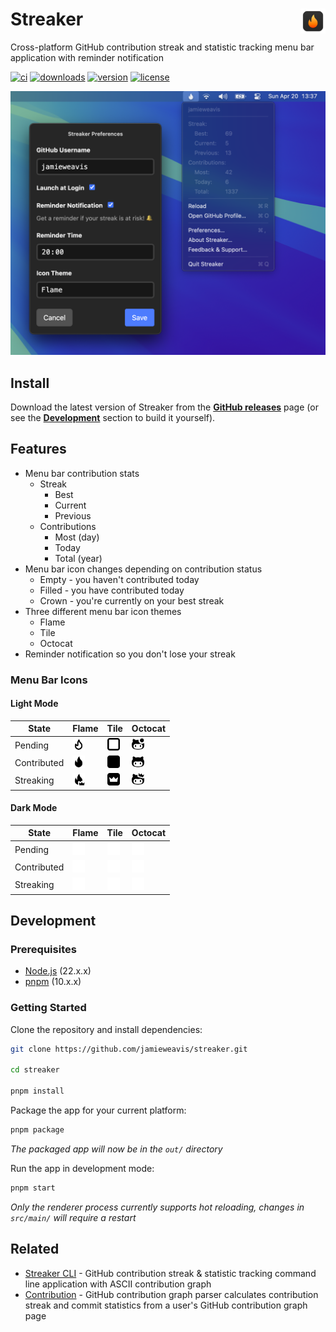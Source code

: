 # Streaker <img alt="Streaker Logo" align="right" width=40 height=40 alt="Screenshot" src="./.github/icons/icon.svg">

Cross-platform GitHub contribution streak and statistic tracking menu bar application with reminder notification

[![ci](https://github.com/jamieweavis/streaker/actions/workflows/ci.yml/badge.svg)](https://github.com/jamieweavis/streaker/actions)
[![downloads](https://img.shields.io/github/downloads/jamieweavis/streaker/total.svg)](https://github.com/jamieweavis/streaker/releases)
[![version](https://img.shields.io/github/release/jamieweavis/streaker.svg)](https://github.com/jamieweavis/streaker/releases)
[![license](https://img.shields.io/badge/license-MIT-blue.svg)](https://github.com/jamieweavis/streaker/blob/main/LICENSE)

<img width="716" alt="Screenshot" src=".github/icons/screenshot.png">

## Install

Download the latest version of Streaker from the **[GitHub releases](https://github.com/jamieweavis/streaker/releases)** page (or see the **[Development](#development)** section to build it yourself).

## Features

- Menu bar contribution stats
  - Streak
    - Best
    - Current
    - Previous
  - Contributions
    - Most (day)
    - Today
    - Total (year)
- Menu bar icon changes depending on contribution status
  - Empty - you haven't contributed today
  - Filled - you have contributed today
  - Crown - you're currently on your best streak
- Three different menu bar icon themes
  - Flame
  - Tile
  - Octocat
- Reminder notification so you don't lose your streak

### Menu Bar Icons

#### Light Mode

| State | Flame | Tile | Octocat |
| ----- | ----- | ---- | ------- |
| Pending | <img width="20" alt="Flame Empty" src=".github/icons/pending-flame-mac.svg"> | <img width="20" alt="Tile Empty" src=".github/icons/pending-tile-mac.svg"> | <img width="20" alt="Octocat Empty" src=".github/icons/pending-octocat-mac.svg"> |
| Contributed | <img width="20" alt="Flame Contributed" src=".github/icons/contributed-flame-mac.svg"> | <img width="20" alt="Tile Contributed" src=".github/icons/contributed-tile-mac.svg"> | <img width="20" alt="Octocat Contributed" src=".github/icons/contributed-octocat-mac.svg"> |
| Streaking | <img width="20" alt="Flame Crown" src=".github/icons/streaking-flame-mac.svg"> | <img width="20" alt="Tile Streaking" src=".github/icons/streaking-tile-mac.svg"> | <img width="20" alt="Octocat Streaking" src=".github/icons/streaking-octocat-mac.svg"> |

#### Dark Mode

| State | Flame | Tile | Octocat |
| ----- | ----- | ---- | ------- |
| Pending | <img width="20" alt="Flame Empty" src=".github/icons/pending-flame-mac-white.svg"> | <img width="20" alt="Tile Empty" src=".github/icons/pending-tile-mac-white.svg"> | <img width="20" alt="Octocat Empty" src=".github/icons/pending-octocat-mac-white.svg"> |
| Contributed | <img width="20" alt="Flame Contributed" src=".github/icons/contributed-flame-mac-white.svg"> | <img width="20" alt="Tile Contributed" src=".github/icons/contributed-tile-mac-white.svg"> | <img width="20" alt="Octocat Contributed" src=".github/icons/contributed-octocat-mac-white.svg"> |
| Streaking | <img width="20" alt="Flame Crown" src=".github/icons/streaking-flame-mac-white.svg"> | <img width="20" alt="Tile Streaking" src=".github/icons/streaking-tile-mac-white.svg"> | <img width="20" alt="Octocat Streaking" src=".github/icons/streaking-octocat-mac-white.svg"> |

## Development

### Prerequisites

- [Node.js](https://github.com/nodejs/node) (22.x.x)
- [pnpm](https://github.com/pnpm/pnpm) (10.x.x)

### Getting Started

Clone the repository and install dependencies:

```sh
git clone https://github.com/jamieweavis/streaker.git

cd streaker

pnpm install
```

Package the app for your current platform:
```bash
pnpm package
```

_The packaged app will now be in the `out/` directory_

Run the app in development mode:
```bash
pnpm start
```

*Only the renderer process currently supports hot reloading, changes in `src/main/` will require a restart*

## Related

- [Streaker CLI](https://github.com/jamieweavis/streaker-cli) - GitHub contribution streak & statistic tracking command line application with ASCII contribution graph
- [Contribution](https://github.com/jamieweavis/contribution) - GitHub contribution graph parser calculates contribution streak and commit statistics from a user's GitHub contribution graph page
